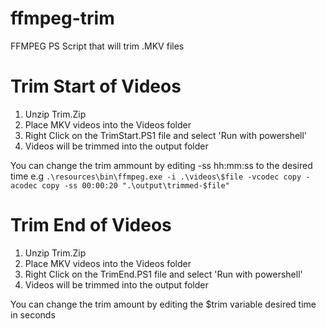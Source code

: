 # ffmpeg-trim
FFMPEG PS Script that will trim .MKV files

# Trim Start of Videos
1. Unzip Trim.Zip
2. Place MKV videos into the Videos folder
3. Right Click on the TrimStart.PS1 file and select 'Run with powershell'
4. Videos will be trimmed into the output folder

You can change the trim ammount by editing -ss hh:mm:ss to the desired time e.g
``.\resources\bin\ffmpeg.exe -i .\videos\$file -vcodec copy -acodec copy -ss 00:00:20 ".\output\trimmed-$file"``


# Trim End of Videos
1. Unzip Trim.Zip
2. Place MKV videos into the Videos folder
3. Right Click on the TrimEnd.PS1 file and select 'Run with powershell'
4. Videos will be trimmed into the output folder

You can change the trim amount by editing the $trim variable desired time in seconds
